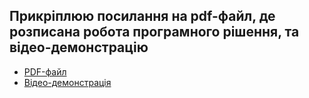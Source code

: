 ## Прикріплюю посилання на pdf-файл, де розписана робота програмного рішення, та відео-демонстрацію

- [PDF-файл](https://drive.google.com/file/d/1Hj8NdTMcHmb37cZHDhUoc87kXb7w1T1j/view?usp=sharing)
- [Відео-демонстрація](https://drive.google.com/file/d/1w4JcLR8ZZ-UW7_zRms6xiVN9vnnM__HT/view?usp=sharing)
